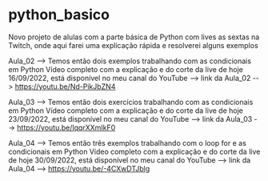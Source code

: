 # python_basico
Novo projeto de alulas com a parte básica de Python com lives as sextas na Twitch, onde aqui farei uma explicação rápida e resolverei alguns exemplos

Aula_02 --> 
Temos então dois exemplos trabalhando com as condicionais em Python
Vídeo completo com a explicação e do corte da live de hoje 16/09/2022, está disponível no meu canal do YouTube
--> link da Aula_02 --> https://youtu.be/Nd-PikJbZN4

Aula_03 --> 
Temos então dois exercícios trabalhando com as condicionais em Python
Vídeo completo com a explicação e do corte da live de hoje 23/09/2022, está disponível no meu canal do YouTube
--> link da Aula_03 --> https://youtu.be/IqqrXXmIkF0

Aula_04 --> 
Temos então três exemplos trabalhando com o loop for e as condicionais em Python
Vídeo completo com a explicação e do corte da live de hoje 30/09/2022, está disponível no meu canal do YouTube
--> link da Aula_04 --> https://youtu.be/-4CXwDTJblg
